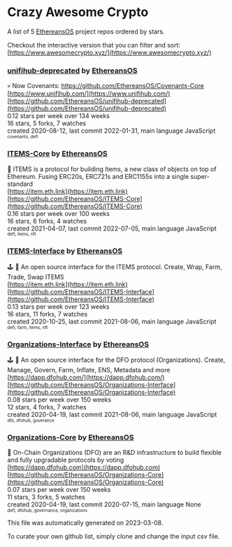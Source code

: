 # Crazy Awesome Crypto
A list of 5 [EthereansOS](https://github.com/EthereansOS) project repos ordered by stars.  

Checkout the interactive version that you can filter and sort: 
[https://www.awesomecrypto.xyz/](https://www.awesomecrypto.xyz/)  


### [unifihub-deprecated](https://github.com/EthereansOS/unifihub-deprecated) by [EthereansOS](https://github.com/EthereansOS)  
💀 Now Covenants: https://github.com/EthereansOS/Covenants-Core  
[https://www.unifihub.com/](https://www.unifihub.com/)  
[https://github.com/EthereansOS/unifihub-deprecated](https://github.com/EthereansOS/unifihub-deprecated)  
0.12 stars per week over 134 weeks  
16 stars, 5 forks, 7 watches  
created 2020-08-12, last commit 2022-01-31, main language JavaScript  
<sub><sup>covenants, defi</sup></sub>


### [ITEMS-Core](https://github.com/EthereansOS/ITEMS-Core) by [EthereansOS](https://github.com/EthereansOS)  
🔷 ITEMS is a protocol for building Items, a new class of objects on top of Ethereum. Fusing ERC20s, ERC721s and ERC1155s into a single super-standard  
[https://item.eth.link](https://item.eth.link)  
[https://github.com/EthereansOS/ITEMS-Core](https://github.com/EthereansOS/ITEMS-Core)  
0.16 stars per week over 100 weeks  
16 stars, 6 forks, 4 watches  
created 2021-04-07, last commit 2022-07-05, main language JavaScript  
<sub><sup>defi, items, nft</sup></sub>


### [ITEMS-Interface](https://github.com/EthereansOS/ITEMS-Interface) by [EthereansOS](https://github.com/EthereansOS)  
🕹 🔷 An open source interface for the ITEMS protocol. Create, Wrap, Farm, Trade, Swap ITEMS  
[https://item.eth.link](https://item.eth.link)  
[https://github.com/EthereansOS/ITEMS-Interface](https://github.com/EthereansOS/ITEMS-Interface)  
0.13 stars per week over 123 weeks  
16 stars, 11 forks, 7 watches  
created 2020-10-25, last commit 2021-08-06, main language JavaScript  
<sub><sup>defi, farm, items, nft</sup></sub>


### [Organizations-Interface](https://github.com/EthereansOS/Organizations-Interface) by [EthereansOS](https://github.com/EthereansOS)  
🕹 👻 An open source interface for the DFO protocol (Organizations). Create, Manage, Govern, Farm, Inflate, ENS, Metadata and more  
[https://dapp.dfohub.com/](https://dapp.dfohub.com/)  
[https://github.com/EthereansOS/Organizations-Interface](https://github.com/EthereansOS/Organizations-Interface)  
0.08 stars per week over 150 weeks  
12 stars, 4 forks, 7 watches  
created 2020-04-19, last commit 2021-08-06, main language JavaScript  
<sub><sup>dfo, dfohub, goverance</sup></sub>


### [Organizations-Core](https://github.com/EthereansOS/Organizations-Core) by [EthereansOS](https://github.com/EthereansOS)  
👻 On-Chain Organizations (DFO) are an R&D infrastructure to build flexible and fully upgradable protocols by voting  
[https://dapp.dfohub.com](https://dapp.dfohub.com)  
[https://github.com/EthereansOS/Organizations-Core](https://github.com/EthereansOS/Organizations-Core)  
0.07 stars per week over 150 weeks  
11 stars, 3 forks, 5 watches  
created 2020-04-19, last commit 2020-07-15, main language None  
<sub><sup>defi, dfohub, governance, organizations</sup></sub>


This file was automatically generated on 2023-03-08.  

To curate your own github list, simply clone and change the input csv file.  